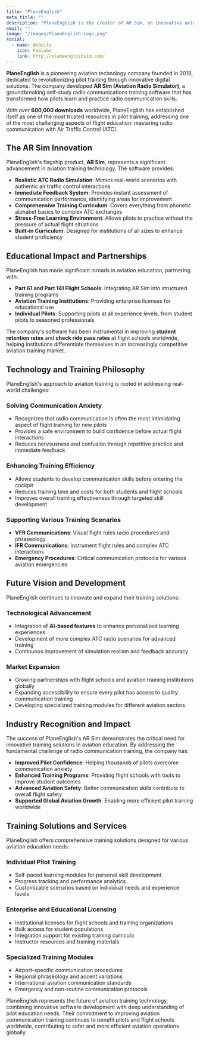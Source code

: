 ```yaml
---
title: "PlaneEnglish"
meta_title: ""
description: "PlaneEnglish is the creator of AR Sim, an innovative aviation radio simulator that has helped over 600,000 pilots worldwide improve their radio communication skills through realistic ATC simulation and immediate feedback."
email: ""
image: "/images/PlaneEnglish-Logo.png"
social:
  - name: Website
    icon: FaGlobe
    link: http://planeenglishsim.com/
---
```


**PlaneEnglish** is a pioneering aviation technology company founded in 2018, dedicated to revolutionizing pilot training through innovative digital solutions. The company developed **AR Sim (Aviation Radio Simulator)**, a groundbreaking self-study radio communications training software that has transformed how pilots learn and practice radio communication skills.

With over **600,000 downloads** worldwide, PlaneEnglish has established itself as one of the most trusted resources in pilot training, addressing one of the most challenging aspects of flight education: mastering radio communication with Air Traffic Control (ATC).

## The AR Sim Innovation

PlaneEnglish's flagship product, **AR Sim**, represents a significant advancement in aviation training technology. The software provides:

- **Realistic ATC Radio Simulation**: Mimics real-world scenarios with authentic air traffic control interactions
- **Immediate Feedback System**: Provides instant assessment of communication performance, identifying areas for improvement
- **Comprehensive Training Curriculum**: Covers everything from phonetic alphabet basics to complex ATC exchanges
- **Stress-Free Learning Environment**: Allows pilots to practice without the pressure of actual flight situations
- **Built-in Curriculum**: Designed for institutions of all sizes to enhance student proficiency

## Educational Impact and Partnerships

PlaneEnglish has made significant inroads in aviation education, partnering with:

- **Part 61 and Part 141 Flight Schools**: Integrating AR Sim into structured training programs
- **Aviation Training Institutions**: Providing enterprise licenses for educational use
- **Individual Pilots**: Supporting pilots at all experience levels, from student pilots to seasoned professionals

The company's software has been instrumental in improving **student retention rates** and **check ride pass rates** at flight schools worldwide, helping institutions differentiate themselves in an increasingly competitive aviation training market.

## Technology and Training Philosophy

PlaneEnglish's approach to aviation training is rooted in addressing real-world challenges:

### Solving Communication Anxiety

- Recognizes that radio communication is often the most intimidating aspect of flight training for new pilots
- Provides a safe environment to build confidence before actual flight interactions
- Reduces nervousness and confusion through repetitive practice and immediate feedback

### Enhancing Training Efficiency

- Allows students to develop communication skills before entering the cockpit
- Reduces training time and costs for both students and flight schools
- Improves overall training effectiveness through targeted skill development

### Supporting Various Training Scenarios

- **VFR Communications**: Visual flight rules radio procedures and phraseology
- **IFR Communications**: Instrument flight rules and complex ATC interactions
- **Emergency Procedures**: Critical communication protocols for various aviation emergencies

## Future Vision and Development

PlaneEnglish continues to innovate and expand their training solutions:

### Technological Advancement

- Integration of **AI-based features** to enhance personalized learning experiences
- Development of more complex ATC radio scenarios for advanced training
- Continuous improvement of simulation realism and feedback accuracy

### Market Expansion

- Growing partnerships with flight schools and aviation training institutions globally
- Expanding accessibility to ensure every pilot has access to quality communication training
- Developing specialized training modules for different aviation sectors

## Industry Recognition and Impact

The success of PlaneEnglish's AR Sim demonstrates the critical need for innovative training solutions in aviation education. By addressing the fundamental challenge of radio communication training, the company has:

- **Improved Pilot Confidence**: Helping thousands of pilots overcome communication anxiety
- **Enhanced Training Programs**: Providing flight schools with tools to improve student outcomes
- **Advanced Aviation Safety**: Better communication skills contribute to overall flight safety
- **Supported Global Aviation Growth**: Enabling more efficient pilot training worldwide

## Training Solutions and Services

PlaneEnglish offers comprehensive training solutions designed for various aviation education needs:

### Individual Pilot Training

- Self-paced learning modules for personal skill development
- Progress tracking and performance analytics
- Customizable scenarios based on individual needs and experience levels

### Enterprise and Educational Licensing

- Institutional licenses for flight schools and training organizations
- Bulk access for student populations
- Integration support for existing training curricula
- Instructor resources and training materials

### Specialized Training Modules

- Airport-specific communication procedures
- Regional phraseology and accent variations
- International aviation communication standards
- Emergency and non-routine communication protocols

PlaneEnglish represents the future of aviation training technology, combining innovative software development with deep understanding of pilot education needs. Their commitment to improving aviation communication training continues to benefit pilots and flight schools worldwide, contributing to safer and more efficient aviation operations globally.
